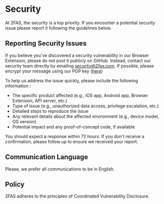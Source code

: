 # Security

At 2FAS, the security is a top priority. If you encounter a potential security issue please report it following the guidelines below.

## Reporting Security Issues

If you believe you've discovered a security vulnerability in our Browser Extension, please do not post it publicly on GitHub. Instead, contact our security team directly by emailing [security@2fas.com](mailto:security@2fas.com). If possible, please encrypt your message using our PGP key ([here](https://keys.openpgp.org/search?q=security%402fas.com))

To help us address the issue quickly, please include the following information :

- The specific product affected (e.g., iOS app, Android app, Browser Extension, API server, etc.)
- Type of issue (e.g., unauthorized data access, privilege escalation, etc.)
- Detailed steps to reproduce the issue
- Any relevant details about the affected environment (e.g., device model, OS version)
- Potential impact and any proof-of-concept code, if available

You should expect a response within 72 hours. If you don't receive a confirmation, please follow up to ensure we received your report.

## Communication Language

Please, we prefer all communications to be in English.

## Policy

2FAS adheres to the principles of Coordinated Vulnerability Disclosure.
